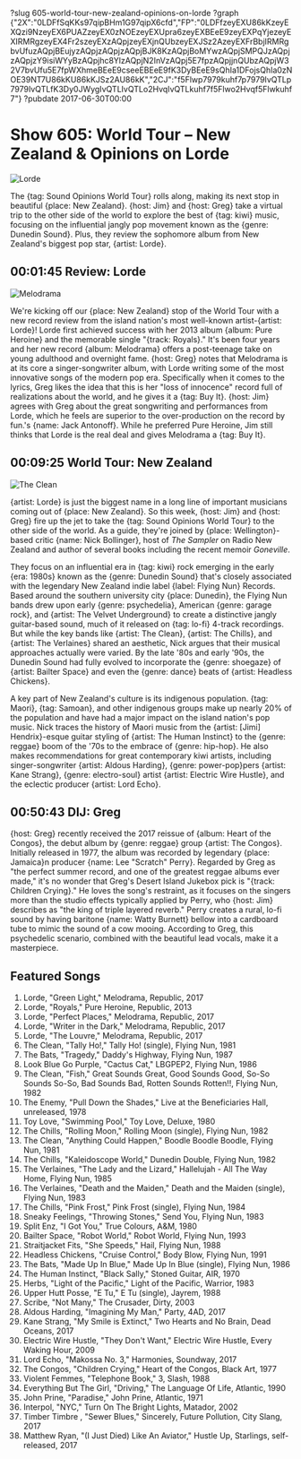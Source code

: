 ?slug 605-world-tour-new-zealand-opinions-on-lorde
?graph {"2X":"0LDFfSqKKs97qipBHm1G97qipX6cfd","FP":"0LDFfzeyEXU86kKzeyEXQzi9NzeyEX6PUAZzeyEX0zNOEzeyEXUpra6zeyEXBEeE9zeyEXPqYjezeyEXIRMRgzeyEX4Fr2szeyEXzAQpjzeyEXjnQUbzeyEXJSz2AzeyEXFrBbjIRMRgbvUfuzAQpjBEujyzAQpjzAQpjzAQpjBJK8KzAQpjBoMYwzAQpjSMPQJzAQpjzAQpjzY9isiWYyBzAQpjhc8YlzAQpjN2InVzAQpj5E7fpzAQpjjnQUbzAQpjW32V7bvUfu5E7fpWXhmeBEeE9cseeEBEeE9fK3DyBEeE9sQhIa1DFojsQhIa0zNOE39NT7U86kKU86kKJSz2AU86kK","2CJ":"f5Flwp7979kuhf7p7979IvQTLp7979IvQTLfK3Dy0JWygIvQTLIvQTLo2HvqIvQTLkuhf7f5Flwo2Hvqf5Flwkuhf7"}
?pubdate 2017-06-30T00:00
# Show 605: World Tour – New Zealand & Opinions on Lorde

![Lorde](//static.soundopinions.org/images/2016/lorde.jpg)

The {tag: Sound Opinions World Tour} rolls along, making its next stop in beautiful {place: New Zealand}. {host: Jim} and {host: Greg} take a virtual trip to the other side of the world to explore the best of {tag: kiwi} music, focusing on the influential jangly pop movement known as the {genre: Dunedin Sound}. Plus, they review the sophomore album from New Zealand's biggest pop star, {artist: Lorde}.


## 00:01:45 Review: Lorde
![Melodrama](//static.soundopinions.org/assets/605/2X0.jpg "602767352/1211010237")

We're kicking off our {place: New Zealand} stop of the World Tour with a new record review from the island nation's most well-known artist-{artist: Lorde}! Lorde first achieved success with her 2013 album {album: Pure Heroine} and the memorable single "{track: Royals}." It's been four years and her new record {album: Melodrama} offers a post-teenage take on young adulthood and overnight fame. {host: Greg} notes that Melodrama is at its core a singer-songwriter album, with Lorde writing some of the most innovative songs of the modern pop era. Specifically when it comes to the lyrics, Greg likes the idea that this is her "loss of innocence" record full of realizations about the world, and he gives it a {tag: Buy It}. {host: Jim} agrees with Greg about the great songwriting and performances from Lorde, which he feels are superior to the over-production on the record by fun.'s {name: Jack Antonoff}. While he preferred Pure Heroine, Jim still thinks that Lorde is the real deal and gives Melodrama a {tag: Buy It}. 

## 00:09:25 World Tour: New Zealand
![The Clean](//static.soundopinions.org/assets/605/FP0.jpg)

{artist: Lorde} is just the biggest name in a long line of important musicians coming out of {place: New Zealand}. So this week, {host: Jim} and {host: Greg} fire up the jet to take the {tag: Sound Opinions World Tour} to the other side of the world. As a guide, they're joined by {place: Wellington}-based critic {name: Nick Bollinger}, host of *The Sampler* on Radio New Zealand and author of several books including the recent memoir *Goneville*.

They focus on an influential era in {tag: kiwi} rock emerging in the early {era: 1980s} known as the {genre: Dunedin Sound} that's closely associated with the legendary New Zealand indie label {label: Flying Nun} Records. Based around the southern university city {place: Dunedin}, the Flying Nun bands drew upon early {genre: psychedelia}, American {genre: garage rock}, and {artist: The Velvet Underground} to create a distinctive jangly guitar-based sound, much of it released on {tag: lo-fi} 4-track recordings. But while the key bands like {artist: The Clean}, {artist: The Chills}, and {artist: The Verlaines} shared an aesthetic, Nick argues that their musical approaches actually were varied. By the late '80s and early '90s, the Dunedin Sound had fully evolved to incorporate the {genre: shoegaze} of {artist: Bailter Space} and even the {genre: dance} beats of {artist: Headless Chickens}.

A key part of New Zealand's culture is its indigenous population. {tag: Maori}, {tag: Samoan}, and other indigenous groups make up nearly 20% of the population and have had a major impact on the island nation's pop music. Nick traces the history of Maori music from the {artist: [Jimi] Hendrix}-esque guitar styling of {artist: The Human Instinct} to the {genre: reggae} boom of the '70s to the embrace of {genre: hip-hop}. He also makes recommendations for great contemporary kiwi artists, including singer-songwriter {artist: Aldous Harding}, {genre: power-pop}pers {artist: Kane Strang}, {genre: electro-soul} artist {artist: Electric Wire Hustle}, and the eclectic producer {artist: Lord Echo}.


## 00:50:43 DIJ: Greg
{host: Greg} recently received the 2017 reissue of {album: Heart of the Congos}, the debut album by {genre: reggae} group {artist: The Congos}. Initially released in 1977, the album was recorded by legendary {place: Jamaica}n producer {name: Lee "Scratch" Perry}. Regarded by Greg as "the perfect summer record, and one of the greatest reggae albums ever made," it's no wonder that Greg's Desert Island Jukebox pick is "{track: Children Crying}."  He loves the song's restraint, as it focuses on the singers more than the studio effects typically applied by Perry, who {host: Jim} describes as "the king of triple layered reverb." Perry creates a rural, lo-fi sound by having baritone {name: Watty Burnett} bellow into a cardboard tube to mimic the sound of a cow mooing.  According to Greg, this psychedelic scenario, combined with the beautiful lead vocals, make it a masterpiece. 


## Featured Songs

1. Lorde, "Green Light," Melodrama, Republic, 2017
1. Lorde, "Royals," Pure Heroine, Republic, 2013
1. Lorde, "Perfect Places," Melodrama, Republic, 2017
1. Lorde, "Writer in the Dark," Melodrama, Republic, 2017
1. Lorde, "The Louvre," Melodrama, Republic, 2017
1. The Clean, "Tally Ho!," Tally Ho! (single), Flying Nun, 1981
1. The Bats, "Tragedy," Daddy's Highway, Flying Nun, 1987
1. Look Blue Go Purple, "Cactus Cat," LBGPEP2, Flying Nun, 1986
1. The Clean, "Fish," Great Sounds Great, Good Sounds Good, So-So Sounds So-So, Bad Sounds Bad, Rotten Sounds Rotten!!, Flying Nun, 1982
1. The Enemy, "Pull Down the Shades," Live at the Beneficiaries Hall, unreleased, 1978
1. Toy Love, "Swimming Pool," Toy Love, Deluxe, 1980
1. The Chills, "Rolling Moon," Rolling Moon (single), Flying Nun, 1982
1. The Clean, "Anything Could Happen," Boodle Boodle Boodle, Flying Nun, 1981
1. The Chills, "Kaleidoscope World," Dunedin Double, Flying Nun, 1982
1. The Verlaines, "The Lady and the Lizard," Hallelujah - All The Way Home, Flying Nun, 1985
1. The Verlaines, "Death and the Maiden," Death and the Maiden (single), Flying Nun, 1983
1. The Chills, "Pink Frost," Pink Frost (single), Flying Nun, 1984
1. Sneaky Feelings, "Throwing Stones," Send You, Flying Nun, 1983
1. Split Enz, "I Got You," True Colours, A&M, 1980
1. Bailter Space, "Robot World," Robot World, Flying Nun, 1993
1. Straitjacket Fits, "She Speeds," Hail, Flying Nun, 1988
1. Headless Chickens, "Cruise Control," Body Blow, Flying Nun, 1991
1. The Bats, "Made Up In Blue," Made Up In Blue (single), Flying Nun, 1986
1. The Human Instinct, "Black Sally," Stoned Guitar, AIR, 1970
1. Herbs, "Light of the Pacific," Light of the Pacific, Warrior, 1983
1. Upper Hutt Posse, "E Tu," E Tu (single), Jayrem, 1988
1. Scribe, "Not Many," The Crusader, Dirty, 2003
1. Aldous Harding, "Imagining My Man," Party, 4AD, 2017
1. Kane Strang, "My Smile is Extinct," Two Hearts and No Brain, Dead Oceans, 2017
1. Electric Wire Hustle, "They Don't Want," Electric Wire Hustle, Every Waking Hour, 2009
1. Lord Echo, "Makossa No. 3," Harmonies, Soundway, 2017
1. The Congos, "Children Crying," Heart of the Congos, Black Art, 1977
1. Violent Femmes, "Telephone Book," 3, Slash, 1988
1. Everything But The Girl, "Driving," The Language Of Life, Atlantic, 1990
1. John Prine, "Paradise," John Prine, Atlantic, 1971
1. Interpol, "NYC," Turn On The Bright Lights, Matador, 2002
1. Timber Timbre , "Sewer Blues," Sincerely, Future Pollution, City Slang, 2017
1. Matthew Ryan, "(I Just Died) Like An Aviator," Hustle Up, Starlings, self-released, 2017
